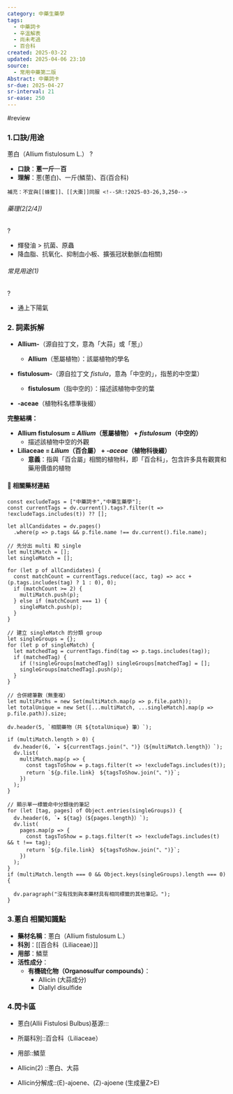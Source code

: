 ```yaml
---
category: 中藥生藥學
tags:
  - 中藥詞卡
  - 辛溫解表
  - 尚未考過
  - 百合科
created: 2025-03-22
updated: 2025-04-06 23:10
source:
  - 常用中藥第二版
Abstract: 中藥詞卡
sr-due: 2025-04-27
sr-interval: 21
sr-ease: 250
---
```

#review
### 1.口訣/用途
蔥白（Allium fistulosum L.）
?
- **口訣**：**蔥一斤**一**百**
- **理解**：蔥(蔥白)、一斤(鱗莖)、百(百合科)
> 
	補充：不宜與[[蜂蜜]]、[[大棗]]同服 <!--SR:!2025-03-26,3,250-->

###### 藥理(2[2/4])
?
- 輝發油 > 抗菌、原蟲
- 降血脂、抗氧化、抑制血小板、擴張冠狀動脈(血相關) <!--SR:!2025-03-24,1,230-->

###### 常見用途(1)
?
- 通上下陽氣 <!--SR:!2025-03-24,1,230-->


### 2. 詞素拆解

- **Allium-**（源自拉丁文，意為「大蒜」或「葱」）
  - **Allium**（葱屬植物）：該屬植物的學名

- **fistulosum-**（源自拉丁文 *fistula*，意為「中空的」，指葱的中空葉）
  - **fistulosum**（指中空的）：描述該植物中空的葉

- **-aceae**（植物科名標準後綴）

**完整結構：**
- **Allium fistulosum = *Allium*（葱屬植物） + *fistulosum*（中空的）**
	- 描述該植物中空的外觀
- **Liliaceae = *Lilium*（百合屬） + *-aceae*（植物科後綴）**  
  - **意義**：指與「百合屬」相關的植物科，即「百合科」，包含許多具有觀賞和藥用價值的植物



#### 📌 相關藥材連結




```dataviewjs
const excludeTags = ["中藥詞卡","中藥生藥學"];
const currentTags = dv.current().tags?.filter(t => !excludeTags.includes(t)) ?? [];

let allCandidates = dv.pages()
  .where(p => p.tags && p.file.name !== dv.current().file.name);

// 先分出 multi 和 single
let multiMatch = [];
let singleMatch = [];

for (let p of allCandidates) {
  const matchCount = currentTags.reduce((acc, tag) => acc + (p.tags.includes(tag) ? 1 : 0), 0);
  if (matchCount >= 2) {
    multiMatch.push(p);
  } else if (matchCount === 1) {
    singleMatch.push(p);
  }
}

// 建立 singleMatch 的分類 group
let singleGroups = {};
for (let p of singleMatch) {
  let matchedTag = currentTags.find(tag => p.tags.includes(tag));
  if (matchedTag) {
    if (!singleGroups[matchedTag]) singleGroups[matchedTag] = [];
    singleGroups[matchedTag].push(p);
  }
}

// 合併總筆數（無重複）
let multiPaths = new Set(multiMatch.map(p => p.file.path));
let totalUnique = new Set([...multiMatch, ...singleMatch].map(p => p.file.path)).size;

dv.header(5, `相關藥物（共 ${totalUnique} 筆）`);

if (multiMatch.length > 0) {
  dv.header(6, `▸ ${currentTags.join("、")}（${multiMatch.length}）`);
  dv.list(
    multiMatch.map(p => {
      const tagsToShow = p.tags.filter(t => !excludeTags.includes(t));
      return `${p.file.link}　${tagsToShow.join("、")}`;
    })
  );
}

// 顯示單一標籤命中分類後的筆記
for (let [tag, pages] of Object.entries(singleGroups)) {
  dv.header(6, `▸ ${tag}（${pages.length}）`);
  dv.list(
    pages.map(p => {
      const tagsToShow = p.tags.filter(t => !excludeTags.includes(t) && t !== tag);
      return `${p.file.link}　${tagsToShow.join("、")}`;
    })
  );
}
if (multiMatch.length === 0 && Object.keys(singleGroups).length === 0) {

  dv.paragraph("沒有找到與本藥材具有相同標籤的其他筆記。");
}

```




### 3.蔥白 相關知識點
- **藥材名稱**：蔥白（Allium fistulosum L.）
- **科別**：[[百合科（Liliaceae）]]
- **用部**：鱗莖
- **活性成分**：
  - **有機硫化物（Organosulfur compounds）**：
    - Allicin (大蒜成分)
    - Diallyl disulfide



### 4.閃卡區

- 蔥白(Allii Fistulosi Bulbus)基源:::
- 所屬科別::百合科（Liliaceae）
- 用部::鱗莖

- Allicin(2) ::蔥白、大蒜 <!--SR:!2025-03-27,4,270-->
- Allicin分解成::(E)-ajoene、(Z)-ajoene (生成量Z>E) <!--SR:!2025-03-27,4,270-->
